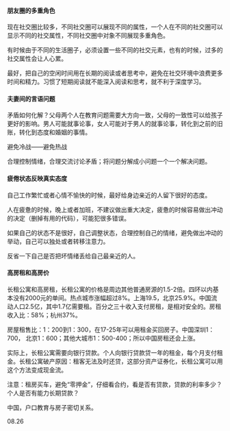 #### 朋友圈的多重角色

现在社交圈比较多，不同社交圈可以展现不同的属性，一个人在不同的社交圈可以显示不同的社交属性，不同社交圈中对象不同展现多重角色。

有时候由于不同的生活圈子，必须设置一些不同的社交元素，也有的时候，过多的社交属性会让人心累。

最好，把自己的空闲时间用在长期的阅读或者思考中，避免在社交环境中浪费更多时间和精力。习惯了短期阅读就不能深入阅读和思考，就不利于深度学习。

#### 夫妻间的言语问题

矛盾如何化解？父母两个人在教育问题需要大方向一致，父母的一致性可以给孩子更好的影响。男人可能就事论事，女人可能对于男人的就事论事，转化到之前的旧账，转化到态度和婚姻的事情。

避免冷战——避免热战 

合理控制情绪，合理交流讨论矛盾；将问题分解成小问题一个一个解决问题。

#### 疲倦状态反映真实态度

自己工作繁忙或者心情不愉快的时候，最好给身边亲近的人留下很好的态度。 

人在疲惫的时候，晚上或者加班，不建议做出重大决定，疲惫的时候容易做出冲动的决定（删掉有用的代码），可能犯很多错误。

如果自己的状态不是很好，自己调整状态，合理控制自己的情绪，避免做出冲动的举动，自己可以独处或者转移注意力。

反省一下自己是否把坏情绪丢给自己最亲近的人。

#### 高房租和高房价

长租公寓和高房租，长租公寓的价格是周边其他普通房源的1.5-2倍。四环以内基本没有2000元的单间。热点城市涨幅超过8%。上海19.5，北京25.9%。中国流动人口2.5亿，其中1.7亿需要租。百分之三十收入支付房租，是相对安全的。房租收入比：58%；杭州37%。

房屋租售比：1：200到1：300，在17-25年可以用租金买回房子。中国深圳1：700， 北京1：600；其他大城市1：500-400；所以中国房租还会上涨。

实际上，长租公寓需要向银行贷款。个人向银行贷款贷一年的租金，每个月支付租金。长租公寓破产原因：租客无法及时还贷，这部分资产证券化，长租公寓可以用这个方法变成现金流。

注意：租房买车，避免“零押金”，仔细看合约，看是否有贷款，贷款的利率多少？个人是否有能力长期贷款？

中国，户口教育与房子密切关系。

08.26
